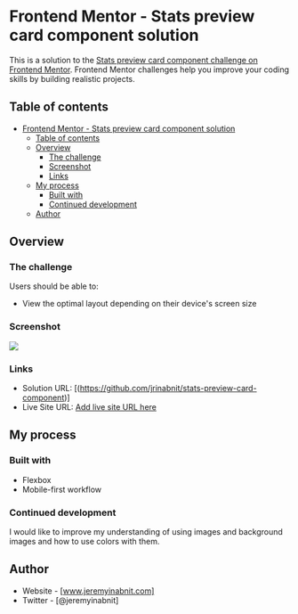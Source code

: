 # Frontend Mentor - Stats preview card component solution

This is a solution to the [Stats preview card component challenge on Frontend Mentor](https://www.frontendmentor.io/challenges/stats-preview-card-component-8JqbgoU62). Frontend Mentor challenges help you improve your coding skills by building realistic projects. 

## Table of contents

- [Frontend Mentor - Stats preview card component solution](#frontend-mentor---stats-preview-card-component-solution)
  - [Table of contents](#table-of-contents)
  - [Overview](#overview)
    - [The challenge](#the-challenge)
    - [Screenshot](#screenshot)
    - [Links](#links)
  - [My process](#my-process)
    - [Built with](#built-with)
    - [Continued development](#continued-development)
  - [Author](#author)


## Overview

### The challenge

Users should be able to:

- View the optimal layout depending on their device's screen size

### Screenshot

![](./screenshot.jpg)


### Links

- Solution URL: [(https://github.com/jrinabnit/stats-preview-card-component)]
- Live Site URL: [Add live site URL here](https://your-live-site-url.com)

## My process

### Built with

- Flexbox
- Mobile-first workflow


### Continued development

I would like to improve my understanding of using images and background images and how to use colors with them.


## Author

- Website - [www.jeremyinabnit.com]
- Twitter - [@jeremyinabnit]

